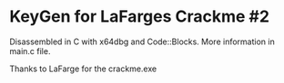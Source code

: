 # KeyGen for LaFarges Crackme #2
Disassembled in C with x64dbg and Code::Blocks. More information in main.c file.

Thanks to LaFarge for the crackme.exe 


